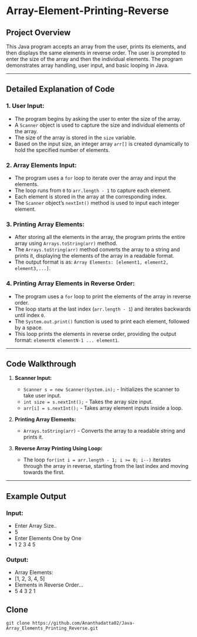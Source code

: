 

# Array-Element-Printing-Reverse

## **Project Overview**

This Java program accepts an array from the user, prints its elements, and then displays the same elements in reverse order. The user is prompted to enter the size of the array and then the individual elements. The program demonstrates array handling, user input, and basic looping in Java.

---

## **Detailed Explanation of Code**

### 1. **User Input:**
   - The program begins by asking the user to enter the size of the array.
   - A `Scanner` object is used to capture the size and individual elements of the array.
   - The size of the array is stored in the `size` variable.
   - Based on the input size, an integer array `arr[]` is created dynamically to hold the specified number of elements.

### 2. **Array Elements Input:**
   - The program uses a `for` loop to iterate over the array and input the elements.
   - The loop runs from `0` to `arr.length - 1` to capture each element.
   - Each element is stored in the array at the corresponding index.
   - The `Scanner` object’s `nextInt()` method is used to input each integer element.

### 3. **Printing Array Elements:**
   - After storing all the elements in the array, the program prints the entire array using `Arrays.toString(arr)` method.
   - The `Arrays.toString(arr)` method converts the array to a string and prints it, displaying the elements of the array in a readable format.
   - The output format is as: `Array Elements: [element1, element2, element3,...]`.

### 4. **Printing Array Elements in Reverse Order:**
   - The program uses a `for` loop to print the elements of the array in reverse order.
   - The loop starts at the last index (`arr.length - 1`) and iterates backwards until index `0`.
   - The `System.out.print()` function is used to print each element, followed by a space.
   - This loop prints the elements in reverse order, providing the output format: `elementN elementN-1 ... element1`.

---

## **Code Walkthrough**

1. **Scanner Input:**
   - `Scanner s = new Scanner(System.in);` - Initializes the scanner to take user input.
   - `int size = s.nextInt();` - Takes the array size input.
   - `arr[i] = s.nextInt();` - Takes array element inputs inside a loop.

2. **Printing Array Elements:**
   - `Arrays.toString(arr)` - Converts the array to a readable string and prints it.

3. **Reverse Array Printing Using Loop:**
   - The loop `for(int i = arr.length - 1; i >= 0; i--)` iterates through the array in reverse, starting from the last index and moving towards the first.

---

## **Example Output**

### **Input:**
- Enter Array Size.. 
- 5 
- Enter Elements One by One 
- 1 2 3 4 5

### **Output:**
- Array Elements: 
- [1, 2, 3, 4, 5] 
- Elements in Reverse Order... 
- 5 4 3 2 1

## Clone
```
git clone https://github.com/Ananthadatta02/Java-Array_Elements_Printing_Reverse.git
```
